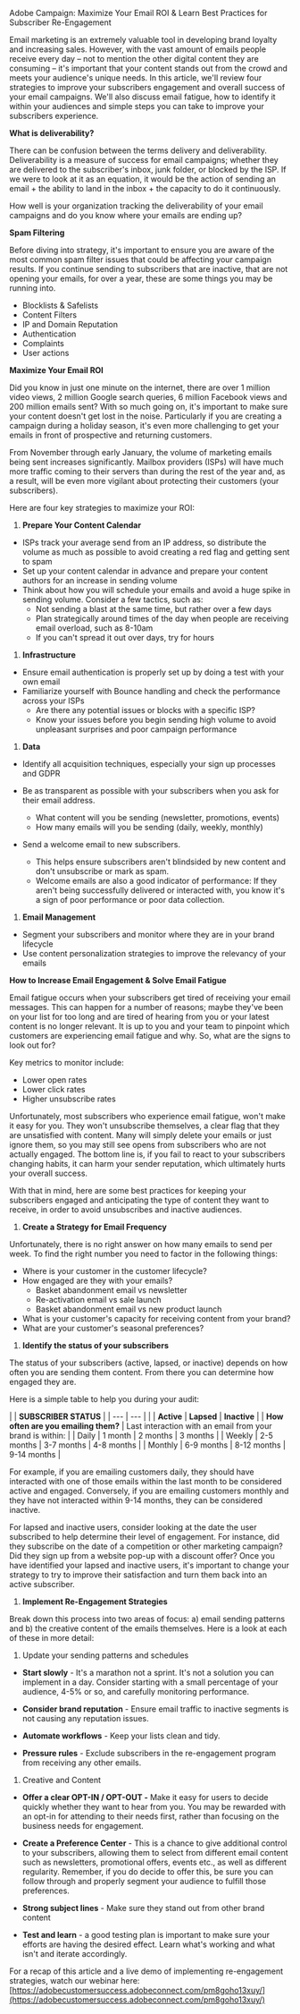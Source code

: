 Adobe Campaign: Maximize Your Email ROI &amp; Learn Best Practices for Subscriber Re-Engagement

Email marketing is an extremely valuable tool in developing brand loyalty and increasing sales. However, with the vast amount of emails people receive every day – not to mention the other digital content they are consuming – it&#39;s important that your content stands out from the crowd and meets your audience&#39;s unique needs. In this article, we&#39;ll review four strategies to improve your subscribers engagement and overall success of your email campaigns. We&#39;ll also discuss email fatigue, how to identify it within your audiences and simple steps you can take to improve your subscribers experience.

**What is deliverability?**

There can be confusion between the terms delivery and deliverability. Deliverability is a measure of success for email campaigns; whether they are delivered to the subscriber&#39;s inbox, junk folder, or blocked by the ISP. If we were to look at it as an equation, it would be the action of sending an email + the ability to land in the inbox + the capacity to do it continuously.

How well is your organization tracking the deliverability of your email campaigns and do you know where your emails are ending up?

**Spam Filtering**

Before diving into strategy, it&#39;s important to ensure you are aware of the most common spam filter issues that could be affecting your campaign results. If you continue sending to subscribers that are inactive, that are not opening your emails, for over a year, these are some things you may be running into.

- Blocklists &amp; Safelists
- Content Filters
- IP and Domain Reputation
- Authentication
- Complaints
- User actions

**Maximize Your Email ROI**

Did you know in just one minute on the internet, there are over 1 million video views, 2 million Google search queries, 6 million Facebook views and 200 million emails sent? With so much going on, it&#39;s important to make sure your content doesn&#39;t get lost in the noise. Particularly if you are creating a campaign during a holiday season, it&#39;s even more challenging to get your emails in front of prospective and returning customers.

From November through early January, the volume of marketing emails being sent increases significantly. Mailbox providers (ISPs) will have much more traffic coming to their servers than during the rest of the year and, as a result, will be even more vigilant about protecting their customers (your subscribers).

Here are four key strategies to maximize your ROI:

1. **Prepare Your Content Calendar**

- ISPs track your average send from an IP address, so distribute the volume as much as possible to avoid creating a red flag and getting sent to spam
- Set up your content calendar in advance and prepare your content authors for an increase in sending volume
- Think about how you will schedule your emails and avoid a huge spike in sending volume. Consider a few tactics, such as:
  - Not sending a blast at the same time, but rather over a few days
  - Plan strategically around times of the day when people are receiving email overload, such as 8-10am
  - If you can&#39;t spread it out over days, try for hours

1. **Infrastructure**

- Ensure email authentication is properly set up by doing a test with your own email
- Familiarize yourself with Bounce handling and check the performance across your ISPs
  - Are there any potential issues or blocks with a specific ISP?
  - Know your issues before you begin sending high volume to avoid unpleasant surprises and poor campaign performance

1. **Data**

- Identify all acquisition techniques, especially your sign up processes and GDPR
- Be as transparent as possible with your subscribers when you ask for their email address.
  - What content will you be sending (newsletter, promotions, events)
  - How many emails will you be sending (daily, weekly, monthly)

- Send a welcome email to new subscribers.
  - This helps ensure subscribers aren&#39;t blindsided by new content and don&#39;t unsubscribe or mark as spam.
  - Welcome emails are also a good indicator of performance: If they aren&#39;t being successfully delivered or interacted with, you know it&#39;s a sign of poor performance or poor data collection.

1. **Email Management**

- Segment your subscribers and monitor where they are in your brand lifecycle
- Use content personalization strategies to improve the relevancy of your emails

**How to Increase Email Engagement &amp; Solve Email Fatigue**

Email fatigue occurs when your subscribers get tired of receiving your email messages. This can happen for a number of reasons; maybe they&#39;ve been on your list for too long and are tired of hearing from you or your latest content is no longer relevant. It is up to you and your team to pinpoint which customers are experiencing email fatigue and why. So, what are the signs to look out for?

Key metrics to monitor include:

- Lower open rates
- Lower click rates
- Higher unsubscribe rates

Unfortunately, most subscribers who experience email fatigue, won&#39;t make it easy for you. They won&#39;t unsubscribe themselves, a clear flag that they are unsatisfied with content. Many will simply delete your emails or just ignore them, so you may still see opens from subscribers who are not actually engaged. The bottom line is, if you fail to react to your subscribers changing habits, it can harm your sender reputation, which ultimately hurts your overall success.

With that in mind, here are some best practices for keeping your subscribers engaged and anticipating the type of content they want to receive, in order to avoid unsubscribes and inactive audiences.

1. **Create a Strategy for Email Frequency**

Unfortunately, there is no right answer on how many emails to send per week. To find the right number you need to factor in the following things:

- Where is your customer in the customer lifecycle?
- How engaged are they with your emails?
  - Basket abandonment email vs newsletter
  - Re-activation email vs sale launch
  - Basket abandonment email vs new product launch
- What is your customer&#39;s capacity for receiving content from your brand?
- What are your customer&#39;s seasonal preferences?

1. **Identify the status of your subscribers**

The status of your subscribers (active, lapsed, or inactive) depends on how often you are sending them content. From there you can determine how engaged they are.

Here is a simple table to help you during your audit:

|
 | **SUBSCRIBER STATUS** |
| --- | --- |
|
 | **Active** | **Lapsed** | **Inactive** |
| **How often are you emailing them?** | Last interaction with an email from your brand is within: |
| Daily | 1 month | 2 months | 3 months |
| Weekly | 2-5 months | 3-7 months | 4-8 months |
| Monthly | 6-9 months | 8-12 months | 9-14 months |

For example, if you are emailing customers daily, they should have interacted with one of those emails within the last month to be considered active and engaged. Conversely, if you are emailing customers monthly and they have not interacted within 9-14 months, they can be considered inactive.

For lapsed and inactive users, consider looking at the date the user subscribed to help determine their level of engagement. For instance, did they subscribe on the date of a competition or other marketing campaign? Did they sign up from a website pop-up with a discount offer? Once you have identified your lapsed and inactive users, it&#39;s important to change your strategy to try to improve their satisfaction and turn them back into an active subscriber.

1. **Implement Re-Engagement Strategies**

Break down this process into two areas of focus: a) email sending patterns and b) the creative content of the emails themselves. Here is a look at each of these in more detail:

1. Update your sending patterns and schedules

- **Start slowly** - It&#39;s a marathon not a sprint. It&#39;s not a solution you can implement in a day. Consider starting with a small percentage of your audience, 4-5% or so, and carefully monitoring performance.

- **Consider brand reputation** - Ensure email traffic to inactive segments is not causing any reputation issues.

- **Automate workflows** - Keep your lists clean and tidy.

- **Pressure rules** - Exclude subscribers in the re-engagement program from receiving any other emails.

1. Creative and Content

- **Offer a clear OPT-IN / OPT-OUT -** Make it easy for users to decide quickly whether they want to hear from you. You may be rewarded with an opt-in for attending to their needs first, rather than focusing on the business needs for engagement.

- **Create a Preference Center** - This is a chance to give additional control to your subscribers, allowing them to select from different email content such as newsletters, promotional offers, events etc., as well as different regularity. Remember, if you do decide to offer this, be sure you can follow through and properly segment your audience to fulfill those preferences.

- **Strong subject lines** - Make sure they stand out from other brand content

- **Test and learn** - a good testing plan is important to make sure your efforts are having the desired effect. Learn what&#39;s working and what isn&#39;t and iterate accordingly.

For a recap of this article and a live demo of implementing re-engagement strategies, watch our webinar here: [https://adobecustomersuccess.adobeconnect.com/pm8goho13xuy/](https://adobecustomersuccess.adobeconnect.com/pm8goho13xuy/)